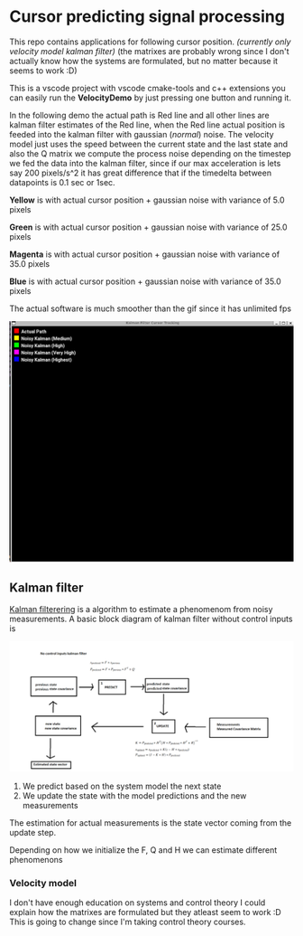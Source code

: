 # Cursor predicting signal processing

This repo contains applications for following cursor position. *(currently only velocity model kalman filter)* (the matrixes are probably wrong since I don't
actually know how the systems are formulated, but no matter because it seems
to work :D)

This is a vscode project with vscode cmake-tools and c++ extensions you can
easily run the **VelocityDemo**  by just pressing one button and running it.

In the following demo the actual path is Red line and all other lines
are kalman filter estimates of the Red line, when the Red line actual position
is feeded into the kalman filter with gaussian (*normal*) noise. The velocity model
just uses the speed between the current state and the last state and also the Q
matrix we compute the process noise depending on the timestep we fed the data into
 the kalman filter, since if our max acceleration is lets say 200 pixels/s^2 it
 has great difference that if the timedelta between datapoints is 0.1 sec or 1sec.

**Yellow** is with actual cursor position + gaussian noise with variance of 5.0 pixels

**Green** is with actual cursor position + gaussian noise with variance of 25.0 pixels

**Magenta** is with actual cursor position + gaussian noise with variance of 35.0 pixels

**Blue** is with actual cursor position + gaussian noise with variance of 35.0 pixels

The actual software is much smoother than the gif since it has unlimited fps

![Demo](./images/kalman.gif)


## Kalman filter

[Kalman filterering](https://en.wikipedia.org/wiki/Kalman_filter) is a algorithm to estimate a phenomenom from noisy measurements. A basic block
diagram of kalman filter without control inputs is

![kalman](./images/kalman.png)

1. We predict based on the system model the next state
2. We update the state with the model predictions and the new measurements

The estimation for actual measurements is the state vector coming from the update step.

Depending on how we initialize the F, Q and H we can estimate different phenomenons

### Velocity model

I don't have enough education on systems and control theory I could explain
how the matrixes are formulated but they atleast seem to work :D This
is going to change since I'm taking control theory courses.